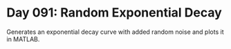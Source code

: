 # Day 091: Random Exponential Decay

Generates an exponential decay curve with added random noise and plots it in MATLAB.
